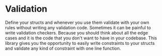 # Validation

Define your structs and whenever you use them validate with your own rules without writing any validation code. Sometimes it can be painful to write validation checkers. Because you should think about all the edge cases and it is the code that you don't want to have in your codebase. This library gives you the opportunity to easily write constraints to your structs and validate any kind of constraint with one line function.